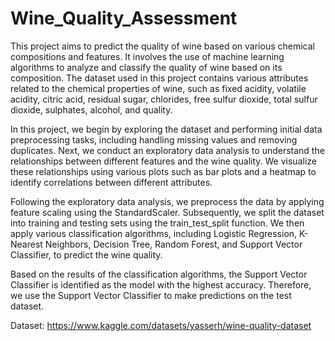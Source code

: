 # Wine_Quality_Assessment

This project aims to predict the quality of wine based on various chemical compositions and features. It involves the use of machine learning algorithms to analyze and classify the quality of wine based on its composition. The dataset used in this project contains various attributes related to the chemical properties of wine, such as fixed acidity, volatile acidity, citric acid, residual sugar, chlorides, free sulfur dioxide, total sulfur dioxide, sulphates, alcohol, and quality.

In this project, we begin by exploring the dataset and performing initial data preprocessing tasks, including handling missing values and removing duplicates. Next, we conduct an exploratory data analysis to understand the relationships between different features and the wine quality. We visualize these relationships using various plots such as bar plots and a heatmap to identify correlations between different attributes.

Following the exploratory data analysis, we preprocess the data by applying feature scaling using the StandardScaler. Subsequently, we split the dataset into training and testing sets using the train_test_split function. We then apply various classification algorithms, including Logistic Regression, K-Nearest Neighbors, Decision Tree, Random Forest, and Support Vector Classifier, to predict the wine quality.

Based on the results of the classification algorithms, the Support Vector Classifier is identified as the model with the highest accuracy. Therefore, we use the Support Vector Classifier to make predictions on the test dataset.

Dataset: https://www.kaggle.com/datasets/yasserh/wine-quality-dataset
